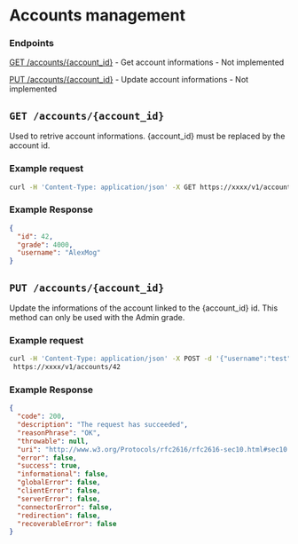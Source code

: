 # Accounts management

### Endpoints
[GET /accounts/{account_id}](/Doc/API/v1/Accounts.md#get-accountsaccount_id) - Get account informations - Not implemented

[PUT /accounts/{account_id}](/Doc/API/v1/Accounts.md#put-accountsaccount_id) - Update account informations - Not implemented

## `GET /accounts/{account_id}`

Used to retrive account informations. {account_id} must be replaced by the account id.

### Example request

```bash
curl -H 'Content-Type: application/json' -X GET https://xxxx/v1/accounts/42
```

### Example Response

```json
{
  "id": 42,
  "grade": 4000,
  "username": "AlexMog"
}
```

## `PUT /accounts/{account_id}`

Update the informations of the account linked to the {account_id} id. This method can only be used with the Admin grade.

### Example request

```bash
curl -H 'Content-Type: application/json' -X POST -d '{"username":"test","email":"test@test.test","grade":4000}' \
 https://xxxx/v1/accounts/42
```

### Example Response

```json
{
  "code": 200,
  "description": "The request has succeeded",
  "reasonPhrase": "OK",
  "throwable": null,
  "uri": "http://www.w3.org/Protocols/rfc2616/rfc2616-sec10.html#sec10.2.1",
  "error": false,
  "success": true,
  "informational": false,
  "globalError": false,
  "clientError": false,
  "serverError": false,
  "connectorError": false,
  "redirection": false,
  "recoverableError": false
}
```
